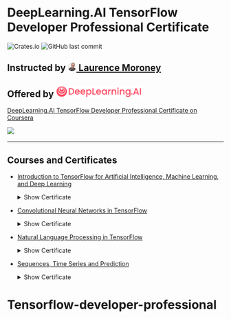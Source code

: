 # DeepLearning.AI TensorFlow Developer Professional Certificate
![Crates.io](https://img.shields.io/crates/l/rustc-serialize?style=flat-square)
![GitHub last commit](https://img.shields.io/github/last-commit/williamcwi/DeepLearning.AI-TensorFlow-Developer-Professional-Certificate?style=flat-square)

## Instructed by [<img src="https://github.com/Adamya113/Tensorflow_developer_professional/blob/main/misc/img/laurence_moroney.png" width="20"/> Laurence Moroney](https://laurencemoroney.com/about.html)
## Offered by [<img src="https://github.com/Adamya113/Tensorflow_developer_professional/blob/master/misc/img/deeplearning_logo.png" width="200"/>](https://www.deeplearning.ai)

[DeepLearning.AI TensorFlow Developer Professional Certificate on Coursera](https://www.coursera.org/professional-certificates/tensorflow-in-practice)

[<img src="https://github.com/Adamya113/Tensorflow-developer-professional/blob/main/misc/certificates/Coursera%2039KZ7FEJ8EHL%20Specialization.pdf" />](https://https//coursera.org/verify/professional-cert/W3P5YZKP29BM)

---

## Courses and Certificates
  - [Introduction to TensorFlow for Artificial Intelligence, Machine Learning, and Deep Learning](https://github.com/williamcwi/DeepLearning.AI-TensorFlow-Developer-Professional-Certificate/tree/master/1.%20Introduction%20to%20TensorFlow%20for%20Artificial%20Intelligence%2C%20Machine%20Learning%2C%20and%20Deep%20Learning) <details>
    <summary>Show Certificate</summary><p>

      [<img src="https://github.com/williamcwi/DeepLearning.AI-TensorFlow-Developer-Professional-Certificate/blob/master/misc/certificates/Introduction%20to%20TensorFlow%20for%20Artificial%20Intelligence%2C%20Machine%20Learning%2C%20and%20Deep%20Learning.jpg" />](https://coursera.org/verify/4WL4PB9D583Q)

  </p></details>

  - [Convolutional Neural Networks in TensorFlow](https://github.com/williamcwi/DeepLearning.AI-TensorFlow-Developer-Professional-Certificate/tree/master/2.%20Convolutional%20Neural%20Networks%20in%20TensorFlow) <details>
    <summary>Show Certificate</summary><p>

      [<img src="https://github.com/williamcwi/DeepLearning.AI-TensorFlow-Developer-Professional-Certificate/blob/master/misc/certificates/Convolutional%20Neural%20Networks%20in%20TensorFlow.jpg" />](https://coursera.org/verify/PX4BBR47VY5X)

  </p></details>

  - [Natural Language Processing in TensorFlow](https://github.com/williamcwi/DeepLearning.AI-TensorFlow-Developer-Professional-Certificate/tree/master/3.%20Natural%20Language%20Processing%20in%20TensorFlow) <details>
    <summary>Show Certificate</summary><p>

      [<img src="https://github.com/williamcwi/DeepLearning.AI-TensorFlow-Developer-Professional-Certificate/blob/master/misc/certificates/Natural%20Language%20Processing%20in%20TensorFlow.jpg" />](https://coursera.org/verify/JCGQ7E93HKX2)

  </p></details>

  - [Sequences, Time Series and Prediction](https://github.com/williamcwi/DeepLearning.AI-TensorFlow-Developer-Professional-Certificate/tree/master/4.%20Sequences%2C%20Time%20Serirs%20and%20Prediction) <details>
    <summary>Show Certificate</summary><p>

      [<img src="https://github.com/williamcwi/DeepLearning.AI-TensorFlow-Developer-Professional-Certificate/blob/master/misc/certificates/Sequences%2C%20Time%20Serirs%20and%20Prediction.jpg" />](https://coursera.org/verify/Q4THAWDKPCUL)

  </p></details>

# Tensorflow-developer-professional
